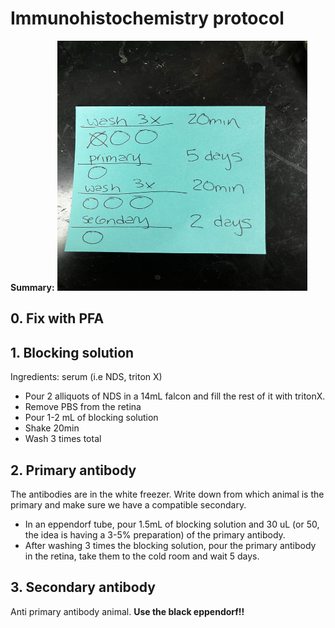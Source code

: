 # Immunohistochemistry protocol

**Summary:**
<img src="images/IHC.jfif" alt="Image Alt Text" width="400" height="400">
## 0. Fix with PFA
## 1. Blocking solution
Ingredients: serum (i.e NDS, triton X)
- Pour 2 alliquots of NDS in a 14mL falcon and fill the rest of it with tritonX.
- Remove PBS from the retina
- Pour 1-2 mL of blocking solution 
- Shake 20min
- Wash 3 times total 

## 2. Primary antibody
The antibodies are in the white freezer. Write down from which animal is the primary and make sure we have a compatible secondary. 

- In an eppendorf tube, pour 1.5mL of blocking solution and 30 uL (or 50, the idea is having a 3-5% preparation) of the primary antibody.
- After washing 3 times the blocking solution, pour the primary antibody in the retina, take them to the cold room and wait 5 days. 

## 3. Secondary antibody
Anti primary antibody animal. 
**Use the black eppendorf!!**